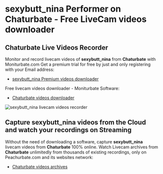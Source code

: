 # sexybutt_nina Performer on Chaturbate - Free LiveCam videos downloader

## Chaturbate Live Videos Recorder

Monitor and record livecam videos of **sexybutt_nina** from **Chaturbate** with Moniturbate.com
Get a premium trial for free by just and only registering with your Email address:
* [sexybutt_nina Premium videos downloader](https://moniturbate.com/request-demo-licence-key.html)

Free livecam videos downloader - Moniturbate Software:
* [Chaturbate videos downloader](https://moniturbate.com/moniturbate-download-software.html)

![sexybutt_nina livecam videos recorder](https://peachurnet.com/templates/moniturbate-software.png)


## Capture sexybutt_nina videos from the Cloud and watch your recordings on Streaming

Without the need of downloading a software, capture **sexybutt_nina** livecam videos from **Chaturbate** 100% online.
Watch Livecam archives from **Chaturbate** unlimitedly from thousands of existing recordings, only on Peachurbate.com and its websites network:
* [Chaturbate videos archives](https://peachurnet.com/)